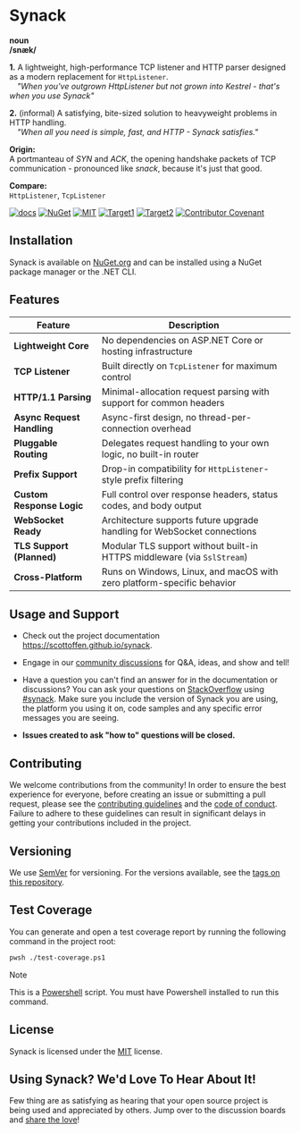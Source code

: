 # Synack

**noun**  
**/snæk/**

**1.** A lightweight, high-performance TCP listener and HTTP parser designed as a modern replacement for `HttpListener`.  
&emsp;*"When you've outgrown HttpListener but not grown into Kestrel - that's when you use Synack"*

**2.** (informal) A satisfying, bite-sized solution to heavyweight problems in HTTP handling.  
&emsp;*"When all you need is simple, fast, and HTTP - Synack satisfies."*

**Origin:**  
A portmanteau of *SYN* and *ACK*, the opening handshake packets of TCP communication - pronounced like *snack*, because it's just that good.

**Compare:**  
`HttpListener`, `TcpListener`

[![docs](https://img.shields.io/badge/docs-github.io-blue)](https://scottoffen.github.io/synack)
[![NuGet](https://img.shields.io/nuget/v/synack)](https://www.nuget.org/packages/synack/)
[![MIT](https://img.shields.io/github/license/scottoffen/synack?color=blue)](./LICENSE)
[![Target1](https://img.shields.io/badge/netstandard-2.0-blue)](https://learn.microsoft.com/en-us/dotnet/standard/frameworks)
[![Target2](https://img.shields.io/badge/dotnet-8.0-blue)](https://learn.microsoft.com/en-us/dotnet/standard/frameworks)
[![Contributor Covenant](https://img.shields.io/badge/Contributor%20Covenant-2.1-blue.svg)](./CODE_OF_CONDUCT.md)

## Installation

Synack is available on [NuGet.org](https://www.nuget.org/packages/synack/) and can be installed using a NuGet package manager or the .NET CLI.

## Features

| Feature                    | Description                                                                |
| -------------------------- | -------------------------------------------------------------------------- |
| **Lightweight Core**       | No dependencies on ASP.NET Core or hosting infrastructure                  |
| **TCP Listener**           | Built directly on `TcpListener` for maximum control                        |
| **HTTP/1.1 Parsing**       | Minimal-allocation request parsing with support for common headers         |
| **Async Request Handling** | Async-first design, no thread-per-connection overhead                      |
| **Pluggable Routing**      | Delegates request handling to your own logic, no built-in router           |
| **Prefix Support**         | Drop-in compatibility for `HttpListener`-style prefix filtering            |
| **Custom Response Logic**  | Full control over response headers, status codes, and body output          |
| **WebSocket Ready**        | Architecture supports future upgrade handling for WebSocket connections    |
| **TLS Support (Planned)**  | Modular TLS support without built-in HTTPS middleware (via `SslStream`)    |
| **Cross-Platform**         | Runs on Windows, Linux, and macOS with zero platform-specific behavior     |

## Usage and Support

- Check out the project documentation https://scottoffen.github.io/synack.

- Engage in our [community discussions](https://github.com/scottoffen/synack/discussions) for Q&A, ideas, and show and tell!

- Have a question you can't find an answer for in the documentation or discussions? You can ask your questions on [StackOverflow](https://stackoverflow.com) using [#synack](https://stackoverflow.com/questions/tagged/synack?sort=newest). Make sure you include the version of Synack you are using, the platform you using it on, code samples and any specific error messages you are seeing.

- **Issues created to ask "how to" questions will be closed.**

## Contributing

We welcome contributions from the community! In order to ensure the best experience for everyone, before creating an issue or submitting a pull request, please see the [contributing guidelines](CONTRIBUTING.md) and the [code of conduct](CODE_OF_CONDUCT.md). Failure to adhere to these guidelines can result in significant delays in getting your contributions included in the project.

## Versioning

We use [SemVer](http://semver.org/) for versioning. For the versions available, see the [tags on this repository](https://github.com/scottoffen/synack/releases).

## Test Coverage

You can generate and open a test coverage report by running the following command in the project root:

```bash
pwsh ./test-coverage.ps1
```

> [!NOTE]
> This is a [Powershell](https://learn.microsoft.com/en-us/powershell/) script. You must have Powershell installed to run this command.

## License

Synack is licensed under the [MIT](./LICENSE) license.

## Using Synack? We'd Love To Hear About It!

Few thing are as satisfying as hearing that your open source project is being used and appreciated by others. Jump over to the discussion boards and [share the love](https://github.com/scottoffen/synack/discussions)!